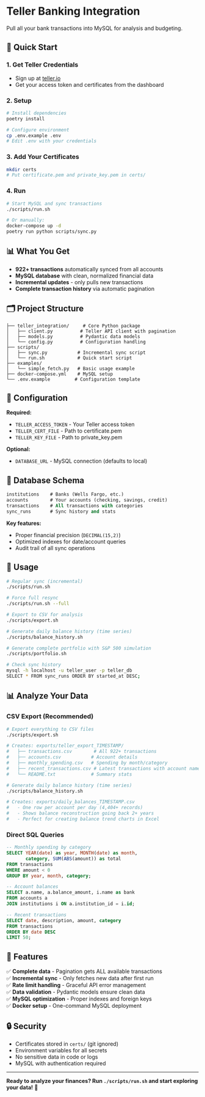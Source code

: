 # Teller Banking Integration

Pull all your bank transactions into MySQL for analysis and budgeting.

## 🚀 Quick Start

### 1. Get Teller Credentials
- Sign up at [teller.io](https://teller.io)
- Get your access token and certificates from the dashboard

### 2. Setup
```bash
# Install dependencies
poetry install

# Configure environment
cp .env.example .env
# Edit .env with your credentials
```

### 3. Add Your Certificates
```bash
mkdir certs
# Put certificate.pem and private_key.pem in certs/
```

### 4. Run
```bash
# Start MySQL and sync transactions
./scripts/run.sh

# Or manually:
docker-compose up -d
poetry run python scripts/sync.py
```

## 📊 What You Get

- **922+ transactions** automatically synced from all accounts
- **MySQL database** with clean, normalized financial data  
- **Incremental updates** - only pulls new transactions
- **Complete transaction history** via automatic pagination

## 🗂️ Project Structure

```
├── teller_integration/     # Core Python package
│   ├── client.py          # Teller API client with pagination
│   ├── models.py          # Pydantic data models
│   └── config.py          # Configuration handling
├── scripts/
│   ├── sync.py           # Incremental sync script
│   └── run.sh            # Quick start script
├── examples/
│   └── simple_fetch.py   # Basic usage example
├── docker-compose.yml    # MySQL setup
└── .env.example         # Configuration template
```

## 🔧 Configuration

**Required:**
- `TELLER_ACCESS_TOKEN` - Your Teller access token
- `TELLER_CERT_FILE` - Path to certificate.pem
- `TELLER_KEY_FILE` - Path to private_key.pem

**Optional:**
- `DATABASE_URL` - MySQL connection (defaults to local)

## 💾 Database Schema

```sql
institutions    # Banks (Wells Fargo, etc.)
accounts        # Your accounts (checking, savings, credit)
transactions    # All transactions with categories
sync_runs       # Sync history and stats
```

**Key features:**
- Proper financial precision (`DECIMAL(15,2)`)
- Optimized indexes for date/account queries
- Audit trail of all sync operations

## 🔄 Usage

```bash
# Regular sync (incremental)
./scripts/run.sh

# Force full resync
./scripts/run.sh --full

# Export to CSV for analysis
./scripts/export.sh

# Generate daily balance history (time series)
./scripts/balance_history.sh

# Generate complete portfolio with S&P 500 simulation
./scripts/portfolio.sh

# Check sync history
mysql -h localhost -u teller_user -p teller_db
SELECT * FROM sync_runs ORDER BY started_at DESC;
```

## 📊 Analyze Your Data

### CSV Export (Recommended)
```bash
# Export everything to CSV files
./scripts/export.sh

# Creates: exports/teller_export_TIMESTAMP/
#   ├── transactions.csv        # All 922+ transactions  
#   ├── accounts.csv           # Account details
#   ├── monthly_spending.csv   # Spending by month/category
#   ├── recent_transactions.csv # Latest transactions with account names
#   └── README.txt             # Summary stats

# Generate daily balance history (time series)
./scripts/balance_history.sh

# Creates: exports/daily_balances_TIMESTAMP.csv
#   - One row per account per day (4,404+ records)
#   - Shows balance reconstruction going back 2+ years
#   - Perfect for creating balance trend charts in Excel
```

### Direct SQL Queries
```sql
-- Monthly spending by category
SELECT YEAR(date) as year, MONTH(date) as month, 
       category, SUM(ABS(amount)) as total
FROM transactions 
WHERE amount < 0 
GROUP BY year, month, category;

-- Account balances
SELECT a.name, a.balance_amount, i.name as bank
FROM accounts a 
JOIN institutions i ON a.institution_id = i.id;

-- Recent transactions  
SELECT date, description, amount, category
FROM transactions 
ORDER BY date DESC 
LIMIT 50;
```

## 🎯 Features

✅ **Complete data** - Pagination gets ALL available transactions  
✅ **Incremental sync** - Only fetches new data after first run  
✅ **Rate limit handling** - Graceful API error management  
✅ **Data validation** - Pydantic models ensure clean data  
✅ **MySQL optimization** - Proper indexes and foreign keys  
✅ **Docker setup** - One-command MySQL deployment  

## 🔒 Security

- Certificates stored in `certs/` (git ignored)
- Environment variables for all secrets
- No sensitive data in code or logs
- MySQL with authentication required

---

**Ready to analyze your finances? Run `./scripts/run.sh` and start exploring your data!** 🎉